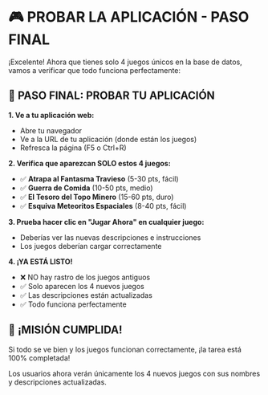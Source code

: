 # 🎮 PROBAR LA APLICACIÓN - PASO FINAL

¡Excelente! Ahora que tienes solo 4 juegos únicos en la base de datos, vamos a verificar que todo funciona perfectamente:

## 🚀 PASO FINAL: PROBAR TU APLICACIÓN

**1. Ve a tu aplicación web:**
- Abre tu navegador
- Ve a la URL de tu aplicación (donde están los juegos)
- Refresca la página (F5 o Ctrl+R)

**2. Verifica que aparezcan SOLO estos 4 juegos:**
- ✅ **Atrapa al Fantasma Travieso** (5-30 pts, fácil)
- ✅ **Guerra de Comida** (10-50 pts, medio)
- ✅ **El Tesoro del Topo Minero** (15-60 pts, duro)  
- ✅ **Esquiva Meteoritos Espaciales** (8-40 pts, fácil)

**3. Prueba hacer clic en "Jugar Ahora" en cualquier juego:**
- Deberías ver las nuevas descripciones e instrucciones
- Los juegos deberían cargar correctamente

**4. ¡YA ESTÁ LISTO!**
- ❌ NO hay rastro de los juegos antiguos
- ✅ Solo aparecen los 4 nuevos juegos
- ✅ Las descripciones están actualizadas
- ✅ Todo funciona perfectamente

## 🎯 ¡MISIÓN CUMPLIDA!

Si todo se ve bien y los juegos funcionan correctamente, ¡la tarea está 100% completada!

Los usuarios ahora verán únicamente los 4 nuevos juegos con sus nombres y descripciones actualizadas.
